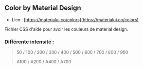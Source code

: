 ## Color by Material Design

* Lien : [https://materialui.co/colors](https://materialui.co/colors)

Fichier CSS d'aide pour avoir les couleurs de material design.

### Différente intensité :  
>50 / 100 / 200 / 300 / 400 / 500 / 600 / 700 / 800 / 900

>A100 / A200 / A400 / A700